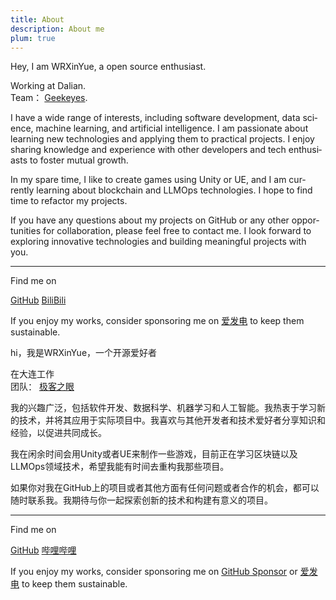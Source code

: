 ```yaml
---
title: About
description: About me
plum: true
---
```


<div lang="en">
Hey, I am WRXinYue, a open source enthusiast.

Working at Dalian.<br>
Team： [Geekeyes](https://www.geekeyes.cn).

I have a wide range of interests, including software development, data science, machine learning, and artificial intelligence. I am passionate about learning new technologies and applying them to practical projects. I enjoy sharing knowledge and experience with other developers and tech enthusiasts to foster mutual growth.

In my spare time, I like to create games using Unity or UE, and I am currently learning about blockchain and LLMOps technologies. I hope to find time to refactor my projects.

If you have any questions about my projects on GitHub or any other opportunities for collaboration, please feel free to contact me. I look forward to exploring innovative technologies and building meaningful projects with you.

---

Find me on

<p flex="~ gap-3 wrap" class="mt--2!">
  <a href="https://github.com/WRXinYue" target="_blank"><span op75 i-simple-icons-github /> GitHub</a>
  <a href="https://space.bilibili.com/438788541" target="_blank"><span op75 i-simple-icons-bilibili /> BiliBili</a>
</p>

If you enjoy my works, consider sponsoring me on [<span i-carbon-lightning /> 爱发电](https://afdian.net/a/wrxinyue) to keep them sustainable.

<CalCom link="wrxinyue/quick-chat" title="Let's chat sometime" />
</div>

<div lang="zh-CN">
hi，我是WRXinYue，一个开源爱好者

在大连工作<br>
团队： [极客之眼](https://www.geekeyes.cn)

我的兴趣广泛，包括软件开发、数据科学、机器学习和人工智能。我热衷于学习新的技术，并将其应用于实际项目中。我喜欢与其他开发者和技术爱好者分享知识和经验，以促进共同成长。

我在闲余时间会用Unity或者UE来制作一些游戏，目前正在学习区块链以及LLMOps领域技术，希望我能有时间去重构我那些项目。

如果你对我在GitHub上的项目或者其他方面有任何问题或者合作的机会，都可以随时联系我。我期待与你一起探索创新的技术和构建有意义的项目。

---

Find me on

<p flex="~ gap-3 wrap" class="mt--2!">
  <a href="https://github.com/WRXinYue" target="_blank"><span op75 i-simple-icons-github /> GitHub</a>
  <a href="https://space.bilibili.com/438788541" target="_blank"><span op75 i-simple-icons-bilibili /> 哔哩哔哩</a>
</p>

If you enjoy my works, consider sponsoring me on [<span i-carbon-favorite /> GitHub Sponsor](https://github.com/sponsors/WRXinYue) or [<span i-carbon-lightning /> 爱发电](https://afdian.net/a/wrxinyue) to keep them sustainable.

<CalCom link="wrxinyue/quick-chat" title="约个时间聊聊天" />
</div>
